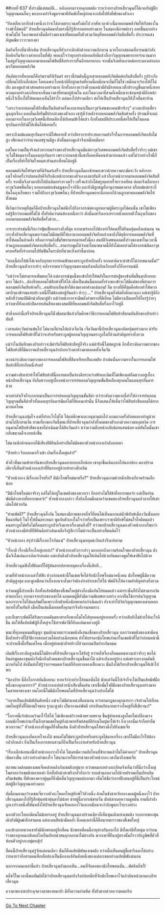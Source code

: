 ##บทที่ 637 ทั้งร่างมีแต่สมบัติ...
หลังออกมาจากคุกเขตติง ระหว่างทางป๋ายเสี่ยวฉุนก็ได้เจอกับผู้ฝึกวิญญาณคนอื่นๆ ของกองเก้าจึงพูดจาพาทีกันพักใหญ่ก่อนจะกลับไปยังที่พักของตัวเอง

“ยังเหลือเวลาอีกช่วงหนึ่งกว่าจะได้ลาดตระเวนครั้งต่อไป อาศัยเวลาช่วงนี้มาหลอมพลังจิตให้กับของในร่างข้าได้พอดี” ป๋ายเสี่ยวฉุนคิดมาถึงตรงนี้ก็รู้สึกรอคอยอย่างมาก ในสมองมีภาพต่างๆ ลอยขึ้นมาอย่างห้ามไม่ได้ ในภาพเหล่านั้นคือร่างของเขาที่ตลอดทั้งตัวสวมวัตถุที่หลอมพลังจิตสิบสี่ครั้ง ประกายแสงอัญมณีแวววาวแยงตา

คิดถึงเรื่องที่น่าฮึกเหิม ป๋ายเสี่ยวฉุนก็หัวเราะคิกคักด้วยความเบิกบาน ฉวยโอกาสตอนที่อารมณ์กำลังคึกคักเริ่มจัดวางค่ายกลในที่พัก พอแน่ใจว่าทุกอย่างปลอดภัยดีแล้วก็เอาวิญญาณพยาบาทจำนวนมากในสถูปวิญญาณออกมาหลอมไฟสิบสี่สีอย่างราบรื่นอีกหลายกอง จากนั้นจึงหยิบเอาหม้อกระดองเต่าออกมาเริ่มหลอมพลังจิต

อันดับแรกที่หลอมก็คือร่มราตรีนิรันดร์ คราวนี้ร่มคันนี้ถูกเขาหลอมพลังจิตติดต่อกันสิบสี่ครั้ง รูปร่างจึงเปลี่ยนไปอีกเล็กน้อย โดยเฉพาะใบหน้าผีที่อยู่บนร่มที่ยามนี้เหมือนจะยิ้มก็ไม่ใช่ เหมือนจะร้องไห้ก็ไม่เชิง มองดูแล้วน่าสยดสยองอย่างมาก อีกทั้งกลางหว่างคิ้วบนหน้าผียังมีรอยแนวตั้งปรากฏขึ้นมาหนึ่งรอย หากมองอย่างละเอียดจะเห็นดวงตาที่สามอยู่ด้านใน และในดวงตาที่สามก็เหมือนจะซ่อนหน้าผีอีกหน้าหนึ่งไว้เบื้องใต้ให้พอมองเห็นได้รำไร แค่มองไปปราดเดียว ต่อให้เป็นป๋ายเสี่ยวฉุนก็ยังใจสั่นสะท้าน

“เกรงว่าหากหลอมไปอีกขั้นเป็นสิบห้าครั้งคงกลายมาเป็นอาวุธวิเศษของคนฟ้าจริงๆ” ดวงตาป๋ายเสี่ยวฉุนลุกเรือง แลบลิ้นเลียริมฝีปากล่างของตัวเอง เขารู้ดีว่าหลังจากหลอมพลังจิตสิบห้าครั้ง ปราณที่จะแผ่ออกมาจากในอาวุธวิเศษนี้เทียบเคียงได้กับคนฟ้าได้แล้ว อีกทั้งสมบัติประเภทนี้ต่อให้เป็นในแดนทุรกันดารก็ยังมีให้เห็นได้น้อยครั้ง

เพราะถึงแม้แดนทุรกันดารจะมีไฟหลายสี ทว่าอัตราการประสบความสำเร็จในการหลอมพลังจิตกลับไม่สูง เพียงแค่ว่าจำนวนเลขฐานมีสูง ดังนั้นมองดูแล้วจึงเหมือนมีมาก

แต่ในความเป็นจริงแล้วหากบนร่างของป๋ายเสี่ยวฉุนมีแต่อาวุธวิเศษหลอมพลังจิตสิบสี่ครั้งจริงๆ แม้เขาจะไม่ใช่คนแรกในแดนทุรกันดาร เพราะก่อนหน้านี้เขาก็เคยเห็นคนทำมาก่อนแล้ว แต่ไม่ว่าอย่างไรนี่ก็เป็นเรื่องที่ทำให้จิตใจคนสะท้านสะเทือนได้อยู่ดี

หลอมพลังจิตให้ร่มราตรีนิรันดร์เสร็จ ป๋ายเสี่ยวฉุนก็มองซ้ายมองขวาด้วยความระมัดระวัง หลังจากแน่ใจอีกครั้งว่าปลอดภัยดีจึงรีบดึงหน้ากากของตัวเองลงมาทันที แล้วก็เอาหน้ากากมาหลอมพลังจิตสิบสี่ครั้ง จากนั้นจึงสวมกลับไปดังเดิมอย่างรวดเร็ว เสร็จแล้วถึงได้พรูลมหายใจยาวเหยียด ต่อมาจึงเลือกเอาอาวุธวิเศษชิ้นอื่นๆ มาหลอมต่อเช่นธนูของโจวอีซิง และยังมีลูกธนูที่อานุภาพมหาศาล หรือแม้แต่กระบี่บินในถุงเก็บของ รวมไปถึงอาวุธวิเศษอื่นๆ ที่ป๋ายเสี่ยวฉุนพอจะนึกออกก็ล้วนถูกเขาหลอมพลังจิตให้ทั้งหมด

ที่เกินกว่าเหตุที่สุดก็คือป๋ายเสี่ยวฉุนไพล่นึกไปถึงอาภรณ์ของลูกหลานผู้ดีตระกูลไช่คนนั้น เขาไม่เพียงแต่รู้สึกว่ายอมแพ้ไม่ได้ ทั้งยังคิดว่าตนต้องเหนือกว่า ดังนั้นเขาจึงเอาเกราะหนังหลายตัวในถุงเก็บของออกมาหลอมพลังจิตสิบสี่ครั้งด้วย...

การกระทำเช่นนี้เรียกว่าฟุ่มเฟือยอย่างถึงที่สุด หากแพร่ออกไปต้องทำให้คนที่ได้ยินคลุ้มคลั่งแน่นอน จนกระทั่งป๋ายเสี่ยวฉุนพบว่าตนไม่มีสมบัติให้เอามาหลอมพลังจิตอีกแล้วเขาถึงได้ยุติการหลอมพลังจิตที่ทำให้คนอื่นบ้าคลั่ง หรืออาจจนถึงขั้นริษยาแทบตายครั้งนี้ลง สมบัติวิเศษตลอดทั้งร่างของเขาในเวลานี้ล้วนถูกหลอมพลังจิตครบสิบสี่ครั้ง...สามารถพูดได้ว่าเขาโตมาขนาดนี้ก็ยังไม่เคยสวมใส่อาภรณ์ติดอาวุธครบครันทั้งร่างลามไปยันฟันในระดับที่น่าตะลึงเท่านี้มาก่อน

“ตอนนี้ต่อให้ข้าได้เจอกับบุรพาจารย์คนฟ้าของตระกูลป๋ายอีกครั้ง หากเขาคิดจะฆ่าข้าก็ไม่ง่ายขนาดนั้น!” ป๋ายเสี่ยวฉุนหัวเราะฮ่าๆ หลังจากพบว่าวิญญาณของตนยังเหลืออีกเกือบครึ่งก็ยิ่งอารมณ์ดี

“แม้ว่าจะไม่สามารถเพิ่มตบะได้ แต่อาภรณ์ชุดนี้ของข้าก็ทำให้พลังในการต่อสู้ของข้าเพิ่มขึ้นมาอีกเยอะมาก ใช่แล้ว...ต้องรีบหลอมไฟสิบห้าสีให้ได้ เมื่อเป็นเช่นนี้ตลอดทั้งร่างของข้าจะได้มีแต่ของที่ผ่านการหลอมพลังจิตสิบห้าครั้ง...คนฟ้ามาเห็นเข้าก็ต้องมองตาค้างแน่นอน! อืม ทางที่ดีที่สุดคือต้องทำให้พวกเขาอิจฉาข้าจนแทบบ้า แค่นี้ก็ไม่ต้องต่อสู้กันแล้ว ฮ่าๆๆ ...” ป๋ายเสี่ยวฉุนยิ่งคิดยิ่งคึกคะนอง แต่เขารู้ดีถึงหลักที่ว่าสมบัติมักนำภัยมาสู่ตัว แม้ว่าหน้ากากจะมีพลังอำพรางที่ดีเยี่ยม ไม่มีทางเปิดเผยให้ใครรู้ง่ายๆ ทว่าเขาก็ยังคงปกปิดลายเส้นสีทองของสมบัติที่หลอมพลังจิตสิบสี่ครั้งเอาไว้อยู่ดี

ทำสิ่งเหล่านี้เสร็จป๋ายเสี่ยวฉุนก็นั่งขัดสมาธิแล้วเริ่มศึกษาวิธีการหลอมไฟสิบห้าสีตามบันทึกของป๋ายฮ่าวทันที

เวลาแต่ละวันผ่านพ้นไป ไม่นานก็ผ่านไปแล้วเจ็ดวัน เจ็ดวันมานี้ป๋ายเสี่ยวฉุนกลัดกลุ้มอย่างมาก ตำรับการหลอมไฟสิบห้าสีไม่ว่าจะสำหรับตระกูลผู้หลอมวิญญาณตระกูลใดก็ล้วนสำคัญอย่างยิ่งยวด

แม้ว่าในบันทึกของป๋ายฮ่าวจะมีตำรับไฟสิบห้าสีอยู่ก็จริง แต่ตำรับนี้ไม่สมบูรณ์ อีกทั้งระดับความยากของไฟสิบห้าสีก็มีมากจนป๋ายเสี่ยวฉุนอ้าปากกว้างตาค้างมาตลอดทั้งเจ็ดวัน

หากนำระดับความยากของการหลอมไฟสิบสี่สีมาเทียบเป็นเลขสิบ ถ้าเช่นนั้นความยากในการหลอมไฟสิบห้าสีก็เท่ากับหนึ่งร้อย!

ความต่างสิบเท่าทำให้ไฟสิบห้าสีนี้กลายมาเป็นร่องลึกระหว่างฟ้าและดินที่ไม่เพียงแต่กีดขวางอยู่เบื้องหน้าป๋ายเสี่ยวฉุน ยังกีดขวางอยู่เบื้องหน้าอาจารย์หลอมวิญญาณขั้นสีเหลืองทุกคนในแดนทุรกันดารด้วย

หากทำสำเร็จก็จะกลายมาเป็นอาจารย์หลอมวิญญาณขั้นสีดำ ทว่าระดับความยากนี้ทำให้อาจารย์หลอมวิญญาณขั้นสีดำทั่วทั้งแดนทุรกันดารมีแค่ไม่กี่สิบคนเท่านั้น นี่จึงแสดงให้เห็นว่าไฟสิบห้าสีหลอมได้ยากมากแค่ไหน

ป๋ายเสี่ยวฉุนกลุ้มใจ แต่ก็ทำอะไรไม่ได้ ได้แต่ศึกษาและอนุมานต่อไป แถมบางครั้งยังทดลองทำดูด้วย ผ่านไปอีกสามวัน ยามเที่ยงของวันนี้ขณะที่ป๋ายเสี่ยวฉุนกำลังทึ้งผมของตัวเองด้วยความหงุดหงิด การอนุมานไฟสิบห้าสีของเขาก็ดำเนินมาได้สิบวันแล้ว ทว่าความคืบหน้ากลับน้อยแสนน้อย แต่ทันใดนั้นเขากลับขมวดคิ้วเงยหน้าขึ้น

ไม่นานนักด้านนอกก็มีเสียงปิติยินดีอย่างปิดไม่มิดของหัวหน้ากองเก้าดังลอยมา

“ป๋ายฮ่าว รีบออกมาเร็วเข้า เกิดเรื่องใหญ่แล้ว!”

หัวคิ้วที่ขมวดเข้าหากันของป๋ายเสี่ยวฉุนคลายออกเล็กน้อย เขาลุกขึ้นเดินออกไปนอกห้อง มองปราดเดียวก็เห็นหัวหน้ากองเก้าที่ยืนรออยู่ด้วยท่าทางฮึกเหิม

“หัวหน้ากอง มีเรื่องอะไรหรือ? มีนักโทษใหม่มาหรือ?” ป๋ายเสี่ยวฉุนถามด้วยน้ำเสียงเกียจคร้านเล็กน้อย

“มีนักโทษใหม่มาจริงๆ แต่ไม่ได้อยู่ในเขตติงของพวกเรา อีกอย่างไม่ใช่ข้าที่อยากพบเจ้า แต่เป็นท่านพัศดีต่างหากที่อยากพบเจ้า” หัวหน้ากองกล่าว ทั้งยังเอื้อมมือมาคว้าแขนของป๋ายเสี่ยวฉุนแล้วลากให้เขาเดินไปด้วยกัน

“ท่านพัศดี?” ป๋ายเสี่ยวฉุนอึ้งงัน ในสมองมีภาพของหลี่ซวี่ที่ตนได้เห็นนอกแม่น้ำพิทักษ์เมืองวันนั้นลอยขึ้นมาทันที ในใจให้ตื่นตระหนก พูดกับตัวเองในใจว่าหรือเป็นเพราะราชาผียักษ์ไม่สนใจใยดีตนแล้ว คนตระกูลไช่หรือไม่ก็คนตระกูลป๋ายจึงมาหาเรื่องตนถึงที่? ทว่าพอป๋ายเสี่ยวฉุนมองหัวหน้ากองก็พบว่าหัวหน้ากองมีท่าทีปิติยินดีอย่างล้นเหลือจึงรู้สึกว่าไม่น่าจะเป็นอย่างที่ตนคิดไว้

“หัวหน้ากอง สรุปว่ามีเรื่องอะไรกันแน่” ป๋ายเสี่ยวฉุนหยุดชะงักแล้วรีบเอ่ยถาม

“เรื่องดี เรื่องดีเรื่องใหญ่เลยล่ะ!” หัวหน้ากองหัวเราะฮ่าๆ มองออกถึงความร้อนใจของป๋ายเสี่ยวฉุน ดังนั้นจึงไม่เล่นเอาเถิดเจ้าล่อต่อ แต่กลับดึงตัวป๋ายเสี่ยวฉุนให้เดินไปด้วยกันพลางพูดให้เขาฟังไปด้วย

ป๋ายเสี่ยวฉุนฟังไปฟังมาก็ได้รู้ต้นสายปลายเหตุของเรื่องนี้เสียที...

ตามที่หัวหน้ากองเล่าให้ฟัง ช่วงก่อนหน้านี้ในเขตเจี่ยได้จับนักโทษใหม่มาหนึ่งคน นักโทษผู้นี้มีความสำคัญสูงสุด และดูเหมือนว่าเบื้องบนจะสั่งมาว่าต้องง้างปากเขาให้ได้ พัศดีจึงให้ความสำคัญอย่างยิ่งยวด

ทว่าคนผู้นี้ปากแข็ง อีกทั้งแส้ทมิฬของสี่เขตใหญ่ต่างก็ลงมือกันไปหมดแล้ว แต่กระนั้นก็ยังไม่สามารถงัดคำตอบใดๆ ออกมาจากปากของเขาได้ แถมคนผู้นี้ยังมีความพิเศษบางอย่าง หากฝืนใช้การค้นวิญญาณ นอกจากจะไม่ได้ผลลัพธ์ใดเพราะอีกฝ่ายคือนักพรตก่อกำเนิดแล้ว ยังจะทำให้จิตวิญญาณของเขาแหลกสลายไปในทันที เมื่อเป็นเช่นนี้ตลอดทั้งคุกมารจึงอับจนหนทาง

และก็เพราะพัศดีได้รับแรงกดดันมหาศาลจึงพาลโมโหใส่ทุกคนอยู่หลายครั้ง ทว่ากลับยังไม่ช่วยให้อะไรดีขึ้น ต่อให้สี่แส้ทมิฬผู้ยิ่งใหญ่จะใช้สารพัดวิธีก็ยังคงล้มเหลวอยู่ดี

ขณะที่ทุกคนหมดปัญญา ซุนเผิงนายตะรางเขตติงก็เสนอชื่อของป๋ายเสี่ยวฉุน บอกว่าเขตติงของเขามีคนชื่อป๋ายฮ่าวที่ใช้วิธีการสอบสวนได้อย่างเฉียบขาด ทำให้บรรดานักโทษเก่าแก่ในเขตติงที่ไม่ว่าก่อนหน้านี้จะปากแข็งดื้อรั้นแค่ไหน เมื่ออยู่ต่อหน้าป๋ายฮ่าวก็ล้วนยอมเปิดปากกันหมด

เดิมทีเรื่องระดับสูงเช่นนี้ไม่มีทางที่ป๋ายเสี่ยวฉุนจะได้รับรู้ ทว่าหลี่ซวี่เองก็หมดหนทางแล้วจริงๆ พอได้ยินคำพูดของซุนเผิงจึงนึกถึงตัวตนของป๋ายเสี่ยวฉุนขึ้นมาได้ แม้จะลังเลอยู่บ้าง แต่เพราะแรงกดดันมีมากเกินไป ดังนั้นต่อให้รู้ว่าอาจหมดหวังแต่ก็ยังอยากลองเสี่ยงดวง นั่นถึงได้เรียกป๋ายเสี่ยวฉุนให้เข้าไปพบ

“น้องป๋าย นี่คือโอกาสอันดีเลยนะ หากเจ้าง้างปากไอ้หมอนั่นได้ นับแต่วันนี้ไปเจ้าก็จะได้เป็นแส้ทมิฬมือหนึ่งของคุกมารเรา!” หัวหน้ากองเอ่ยด้วยน้ำเสียงตื่นเต้น เขาเชื่อมั่นใจฝีมือของป๋ายเสี่ยวฉุนอย่างมาก ในสายตาของเขา บนโลกนี้ไม่มีนักโทษคนใดที่ป๋ายเสี่ยวฉุนง้างปากไม่ได้

“กลายเป็นแส้ทมิฬอันดับหนึ่ง แม้จะไม่มีตำแหน่งที่แน่นอน ทว่าตามกฎของคุกมารเรา เจ้าล้วนไปเยือนเขตใหญ่ทั้งสี่ได้ตามใจชอบ ฐานะสูงส่ง เป็นรองแค่พัศดี เท่าเทียมกับนายตะรางใหญ่ทั้งสี่เชียวนะ!”

“โอกาสนี้เจ้าต้องคว้ามาไว้ให้ได้ ไม่เพียงแต่ก้าวหน้าพรวดพราด ขึ้นสู่ตำแหน่งสูงโดยไม่เปลืองแรง แถมนักโทษเก่าแก่ในอีกสามเขตใหญ่ยังนำพาทรัพย์สมบัติก้อนใหญ่มาให้เจ้า ถึงเวลานั้นเจ้าก็อย่าลืมพวกเรานะ” หัวหน้ากองยิ่งพูดก็ยิ่งตื่นเต้น ดึงตัวป๋ายเสี่ยวฉุนให้ตรงดิ่งไปยังเขตเจี่ย

ป๋ายเสี่ยวฉุนเองก็คลายใจลงได้ ขอแค่ไม่ใช่ตระกูลป๋ายหรือตระกูลไช่มาหาเรื่อง เขาก็ไม่มีอะไรให้ต้องกลัวอีกแล้ว ยิ่งเป็นเรื่องการสอบสวนก็ยิ่งเป็นเรื่องง่ายสำหรับป๋ายเสี่ยวฉุน

“เรื่องเล็กน้อยแค่นี้หัวหน้ากองวางใจได้ ไม่เคยมีความลับไหนที่ข้าถามแล้วไม่ได้คำคอบ” ป๋ายเสี่ยวฉุนเชิดคางขึ้น กล่าวอย่างลำพองใจ ไม่นานภายใต้การนำของหัวหน้ากอง เขาก็มาถึงเขตเจี่ย

สภาพแวดล้อมของเขตเจี่ยคล้ายคลึงกับเขตติงอยู่มาก ทว่าพอมองอย่างละเอียดจึงเห็นว่าที่นี่กว้างใหญ่ไพศาลกว่าเขตติงหลายเท่า อีกทั้งยังน่าสะพรึงกลัวยิ่งกว่า รอบด้านอบอวลไปด้วยปราณเย็นเยียบอึมครึมเข้มข้น ที่พักของพวกผู้คุมก็ยิ่งมีคลื่นวิญญาณแผ่ออกมา เห็นได้ชัดว่าการฝึกตนอยู่ที่นี่เป็นประโยชน์ต่อผู้ฝึกวิญญาณอย่างมาก

บัดนี้บนลานกว้างเขตเจี่ยวางหัวกะโหลกใหญ่ยักษ์ไว้หัวหนึ่ง ด้านในขังชายวัยกลางคนผู้หนึ่งเอาไว้ ป๋ายเสี่ยวฉุนมองไปก็รู้สึกคุ้นหน้าคุ้นตาไม่น้อย ชายผู้นี้อาภรณ์ขาดวิ่น นัยน์ตาเผยความดูหมิ่น ยามนี้กำลังถูกเงาร่างหนึ่งที่หันหลังให้ป๋ายเสี่ยวฉุนจับคอเอาไว้และเหมือนจะกำลังพูดอะไรบางอย่าง

นอกหัวกะโหลกมีคนไม่น้อยรออยู่ ป๋ายเสี่ยวฉุนมองปราดเดียวก็เห็นซุนเผิงแห่งเขตติง รอบกายของซุนเผิงยังมีผู้เฒ่าอีกสามคน แต่ละคนสีหน้ามืดคล้ำ ซึ่งคนเหล่านี้ก็คือนายตะรางของสี่เขตใหญ่

และข้างกายพวกเขายังมีนักพรตอยู่อีกสี่คน นักพรตสี่คนนี้อายุต่างกันออกไป มีทั้งแก่มีทั้งหนุ่ม ทว่าบนร่างของทุกคนกลับแผ่ไอเย็นเยียบน่าขนลุกออกมาไม่ต่างกัน พวกเขาที่ยืนอยู่ตรงนั้นก็ราวกับงูพิษสี่ตัวที่ซ่อนตัวอยู่กลางพุ่มหญ้า!

สี่คนนี้ป๋ายเสี่ยวฉุนรู้จักแค่คนเดียว นั่นก็คือแส้ทมิฬของเขตติง ทว่าเมื่อเห็นคนผู้นี้เขาจึงเดาได้อย่างง่ายดายว่าอีกสามคนที่เหลือต้องเป็นมือลงแส้อันดับหนึ่งของแต่ละเขตอย่างแส้ทมิฬแน่นอน

นอกจากคนเหล่านี้แล้ว ป๋ายเสี่ยวฉุนยังมองเห็น...คนที่จับคอของนักโทษคนนั้น...พัศดีหลี่ซวี่!

หลี่ซวี่ในเวลานี้พอสัมผัสได้ว่าป๋ายเสี่ยวฉุนมาถึงจึงปล่อยมือที่จับนักโทษเอาไว้แล้วผินหน้ามามองป๋ายเสี่ยวฉุน

ดวงตาของเขาประดุจดวงตาของหมาป่า มีทั้งความอำมหิต ทั้งยังมากด้วยความคมกริบ


------


[Go To Next Chapter]( ./75.md)